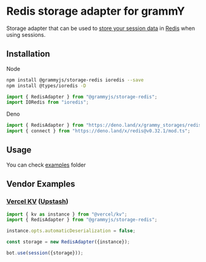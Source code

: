 # Redis storage adapter for grammY

Storage adapter that can be used to
[store your session data](https://grammy.dev/plugins/session.html) in
[Redis](https://redis.io/) when using sessions.

## Installation

Node

```bash
npm install @grammyjs/storage-redis ioredis --save
npm install @types/ioredis -D
```

```ts
import { RedisAdapter } from "@grammyjs/storage-redis";
import IORedis from "ioredis";
```

Deno

```ts
import { RedisAdapter } from "https://deno.land/x/grammy_storages/redis/src/mod.ts";
import { connect } from "https://deno.land/x/redis@v0.32.1/mod.ts";
```

## Usage

You can check
[examples](https://github.com/grammyjs/storages/tree/main/packages/redis/examples)
folder

## Vendor Examples

### [Vercel KV](https://vercel.com/docs/storage/vercel-kv) ([Upstash](https://upstash.com))

```js
import { kv as instance } from "@vercel/kv";
import { RedisAdapter } from "@grammyjs/storage-redis";

instance.opts.automaticDeserialization = false;

const storage = new RedisAdapter({instance});

bot.use(session({storage}));
```
